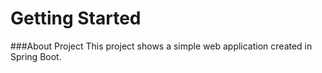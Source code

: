# Getting Started

###About Project
This project shows a simple web application created in Spring Boot.